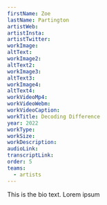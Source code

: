 ```yaml
---
firstName: Zoe
lastName: Partington
artistWeb:
artistInsta:
artistTwitter:
workImage:
altText:
workImage2:
altText2:
workImage3:
altText3:
workImage4:
altText4:
workVideoMp4:
workVideoWebm:
workVideoCaption:
workTitle: Decoding Difference
year: 2022
workType:
workSize:
workDescription:
audioLink:
transcriptLink:
order: 5
teams:
  - artists
---
```


This is the bio text.
Lorem ipsum
